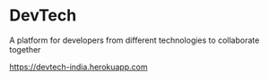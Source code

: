 # DevTech
A platform for developers from different technologies to collaborate together

https://devtech-india.herokuapp.com
